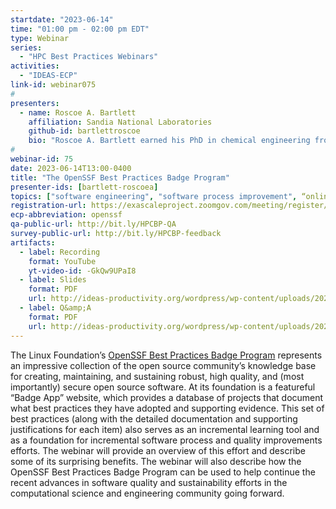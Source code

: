 ```yaml
---
startdate: "2023-06-14"
time: "01:00 pm - 02:00 pm EDT"
type: Webinar
series:
  - "HPC Best Practices Webinars"
activities:
  - "IDEAS-ECP"
link-id: webinar075
#
presenters:
  - name: Roscoe A. Bartlett
    affiliation: Sandia National Laboratories
    github-id: bartlettroscoe
    bio: "Roscoe A. Bartlett earned his PhD in chemical engineering from Carnegie Mellon University researching numerical approaches for solving large-scale constrained optimization problems applied to chemical process engineering. At Sandia National Laboratories and Oak Ridge National Laboratory, he continued research and development in constrained optimization, sensitivity methods, and large-scale numerical software design and integration for computational science &amp; engineering (CSE). Dr. Bartlett currently focuses on software engineering challenges in CSE as well as the development of build, test, and integration software and processes for CSE."
#
webinar-id: 75
date: 2023-06-14T13:00-0400
title: "The OpenSSF Best Practices Badge Program"
presenter-ids: [bartlett-roscoea]
topics: ["software engineering", "software process improvement", “online learning”]
registration-url: https://exascaleproject.zoomgov.com/meeting/register/vJItdeGqpjMiHOTBuRWq1cMHIACOiFHNhz0
ecp-abbreviation: openssf
qa-public-url: http://bit.ly/HPCBP-QA
survey-public-url: http://bit.ly/HPCBP-feedback
artifacts:
  - label: Recording
    format: YouTube
    yt-video-id: -GkQw9UPaI8
  - label: Slides
    format: PDF
    url: http://ideas-productivity.org/wordpress/wp-content/uploads/2023/06/hpcbp-075-openssf.pdf
  - label: Q&amp;A
    format: PDF
    url: http://ideas-productivity.org/wordpress/wp-content/uploads/2023/06/hpcbp-075-openssf-qa.pdf
---
```

The Linux Foundation’s [OpenSSF Best Practices Badge Program](https://bssw.io/items/openssf-best-practices-badge-program) represents an impressive collection of the open source community’s knowledge base for creating, maintaining, and sustaining robust, high quality, and (most importantly) secure open source software. At its foundation is a featureful “Badge App” website, which provides a database of projects that document what best practices they have adopted and supporting evidence. This set of best practices (along with the detailed documentation and supporting justifications for each item) also serves as an incremental learning tool and as a foundation for incremental software process and quality improvements efforts. The webinar will provide an overview of this effort and describe some of its surprising benefits. The webinar will also describe how the OpenSSF Best Practices Badge Program can be used to help continue the recent advances in software quality and sustainability efforts in the computational science and engineering community going forward.
